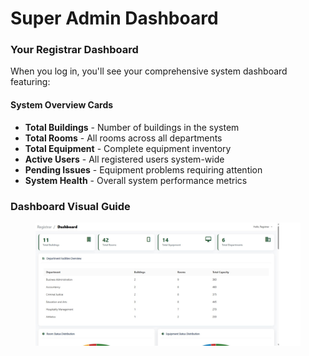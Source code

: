 # Super Admin Dashboard

### Your Registrar Dashboard

When you log in, you'll see your comprehensive system dashboard featuring:

#### System Overview Cards

* **Total Buildings** - Number of buildings in the system
* **Total Rooms** - All rooms across all departments
* **Total Equipment** - Complete equipment inventory
* **Active Users** - All registered users system-wide
* **Pending Issues** - Equipment problems requiring attention
* **System Health** - Overall system performance metrics

### &#x20;Dashboard Visual Guide

<figure><img src="../../.gitbook/assets/registrar dashboard.jpg" alt=""><figcaption></figcaption></figure>
